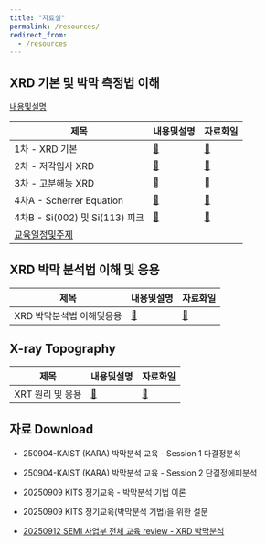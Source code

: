 ```yaml
---
title: "자료실"
permalink: /resources/
redirect_from:
  - /resources
---
```


## XRD 기본 및 박막 측정법 이해

[내용및설명](/resources/basic/info/)

| 제목          | 내용및설명   | 자료화일                                               |
| --------        | ------ | ------------------------------------------------------------ |
| 1차 - XRD 기본      | [:page_facing_up:](/resources/basic/1_XRD_basic_info/)   | [:paperclip:](/resources/basic/1_XRD_basic/)                          |
| 2차 - 저각입사 XRD    | [:page_facing_up:](/resources/basic/2_XRD_low_angle_info/)   | [:paperclip:](/resources/basic/2_XRD_low_angle/)                          |
| 3차 - 고분해능 XRD     | [:page_facing_up:](/resources/basic/3_high_res_XRD_info/)   | [:paperclip:](/resources/basic/3_high_res_XRD/)                          |
| 4차A - Scherrer Equation     | [:page_facing_up:](/resources/basic/4_A-Scherrer_info/)   | [:paperclip:](/resources/basic/4_A-Scherrer/)                          |
| 4차B - Si(002) 및 Si(113) 피크     | [:page_facing_up:](/resources/basic/4_B-Si_002___113__peak_info/)   | [:paperclip:](/resources/basic/4_B-Si_002___113__peak/)                          |
| [교육일정및주제](/resources/basic/schedule_and_topics/)     |    |  |

## XRD 박막 분석법 이해 및 응용

| 제목          | 내용및설명   | 자료화일                                               |
| --------        | ------ | ------------------------------------------------------------ |
| XRD 박막분석법 이해및응용    | [:page_facing_up:](/resources/thin_film/XRD_thin_film_assay_info/)   | [:paperclip:](/resources/thin_film/XRD_thin_film_assay/)                          |

## X-ray Topography

| 제목          | 내용및설명   | 자료화일                                               |
| --------        | ------ | ------------------------------------------------------------ |
| XRT 원리 및 응용       | [:page_facing_up:](/resources/xrt/XRT_principle_info/)   | [:paperclip:](/resources/xrt/XRT_principle/)                      |

## 자료 Download

* 250904-KAIST (KARA) 박막분석 교육 - Session 1 다결정분석
<!-- (https://drive.google.com/uc?export=download&id=1O-OMr_sh0UyB9OI9sOi0QGx0UP0BsR4L) -->
* 250904-KAIST (KARA) 박막분석 교육 - Session 2 단결정에피분석
<!-- (https://drive.google.com/uc?export=download&id=1kcKvTg9S9eON9OaPv64qVz4-CM19JJlF) -->
* 20250909 KITS 정기교육 - 박막분석 기법 이론
<!-- (https://drive.google.com/uc?export=download&id=1G7tk31mV67OU0N78P7mvGfKJzbEmqadg) -->
* 20250909 KITS 정기교육(박막분석 기법)을 위한 설문
<!-- (https://drive.google.com/uc?export=download&id=1CFH-cZVVJQhPzW4hegNRKYynw5NCsE7t) -->
* [20250912 SEMI 사업부 전체 교육 review - XRD 박막분석](https://drive.google.com/uc?export=download&id=13AkxknzseNNEJGElJeHpMQ7D4707ZO76)